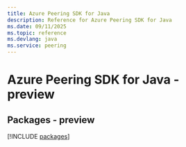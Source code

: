```yaml
---
title: Azure Peering SDK for Java
description: Reference for Azure Peering SDK for Java
ms.date: 09/11/2025
ms.topic: reference
ms.devlang: java
ms.service: peering
---
```

# Azure Peering SDK for Java - preview
## Packages - preview
[!INCLUDE [packages](peering-index.md)]